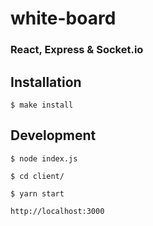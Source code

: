 # white-board

### React, Express & Socket.io

## Installation
`$ make install`

## Development
`$ node index.js`

`$ cd client/`

`$ yarn start`

`http://localhost:3000`
